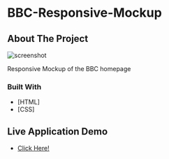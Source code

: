 # BBC-Responsive-Mockup



## About The Project
![screenshot](https://www.gabe-dev.com/images/bbc.png)

Responsive Mockup of the BBC homepage


### Built With

* [HTML]
* [CSS]

## Live Application Demo

* [Click Here!](https://quizzical-babbage-02ab46.netlify.app/)
